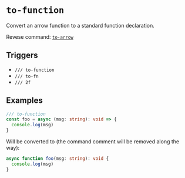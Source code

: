 # `to-function`

Convert an arrow function to a standard function declaration.

Revese command: [`to-arrow`](./to-arrow)

## Triggers

- `/// to-function`
- `/// to-fn`
- `/// 2f`

## Examples

```ts
/// to-function
const foo = async (msg: string): void => {
  console.log(msg)
}
```

Will be converted to (the command comment will be removed along the way):

```ts
async function foo(msg: string): void {
  console.log(msg)
}
```
